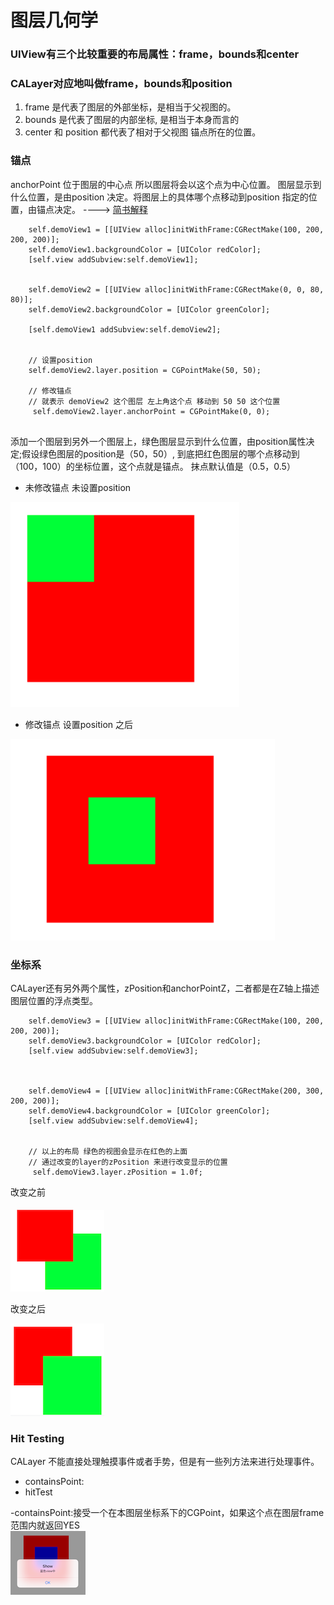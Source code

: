 # 图层几何学  
### UIView有三个比较重要的布局属性：frame，bounds和center   
### CALayer对应地叫做frame，bounds和position  

1.  frame 是代表了图层的外部坐标，是相当于父视图的。
2.  bounds 是代表了图层的内部坐标, 是相当于本身而言的  
3.  center 和 position 都代表了相对于父视图 锚点所在的位置。

### 锚点 
anchorPoint 位于图层的中心点 所以图层将会以这个点为中心位置。
图层显示到什么位置，是由position 决定。将图层上的具体哪个点移动到position 指定的位置，由锚点决定。
----> [简书解释](https://www.jianshu.com/p/94ba4de209ed)  

```  
	self.demoView1 = [[UIView alloc]initWithFrame:CGRectMake(100, 200, 200, 200)];
	self.demoView1.backgroundColor = [UIColor redColor];
	[self.view addSubview:self.demoView1];
	
	
	self.demoView2 = [[UIView alloc]initWithFrame:CGRectMake(0, 0, 80, 80)];
	self.demoView2.backgroundColor = [UIColor greenColor];

	[self.demoView1 addSubview:self.demoView2];
	
	
	// 设置position
	self.demoView2.layer.position = CGPointMake(50, 50);
	
	// 修改锚点
	// 就表示 demoView2 这个图层 左上角这个点 移动到 50 50 这个位置
	 self.demoView2.layer.anchorPoint = CGPointMake(0, 0);  
   
 ```  
   
  添加一个图层到另外一个图层上，绿色图层显示到什么位置，由position属性决定;假设绿色图层的position是（50，50）,
  到底把红色图层的哪个点移动到（100，100）的坐标位置，这个点就是锚点。 抹点默认值是（0.5，0.5）  
  
* 未修改锚点  未设置position  

![11](https://github.com/AlexanderYeah/ATCoreAnimWorkSpace/blob/master/Lession2/anchor1.png)

* 修改锚点 设置position 之后  

![22](https://github.com/AlexanderYeah/ATCoreAnimWorkSpace/blob/master/Lession2/anchor2.png)  


### 坐标系   
CALayer还有另外两个属性，zPosition和anchorPointZ，二者都是在Z轴上描述图层位置的浮点类型。
```  
	self.demoView3 = [[UIView alloc]initWithFrame:CGRectMake(100, 200, 200, 200)];
	self.demoView3.backgroundColor = [UIColor redColor];
	[self.view addSubview:self.demoView3];
	
	
	
	self.demoView4 = [[UIView alloc]initWithFrame:CGRectMake(200, 300, 200, 200)];
	self.demoView4.backgroundColor = [UIColor greenColor];
	[self.view addSubview:self.demoView4];
	
	
	// 以上的布局 绿色的视图会显示在红色的上面
	// 通过改变的layer的zPosition 来进行改变显示的位置
	 self.demoView3.layer.zPosition = 1.0f;  
```  

改变之前  

![](https://github.com/AlexanderYeah/ATCoreAnimWorkSpace/blob/master/Lession2/zAnchor1.png)    

改变之后  

![](https://github.com/AlexanderYeah/ATCoreAnimWorkSpace/blob/master/Lession2/zAnchor2.png)
    
    
### Hit Testing

CALayer 不能直接处理触摸事件或者手势，但是有一些列方法来进行处理事件。
* containsPoint:  
* hitTest

-containsPoint:接受一个在本图层坐标系下的CGPoint，如果这个点在图层frame范围内就返回YES  
![11](https://github.com/AlexanderYeah/ATCoreAnimWorkSpace/blob/master/Lession2/hit_test.png)


    
    
